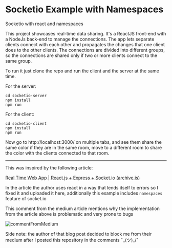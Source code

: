 # Socketio Example with Namespaces
Socketio with react and namespaces

This project showcases real-time data sharing. It's a ReactJS front-end with a NodeJs back-end to manage the connections. The app lets separate clients connect with each other and propagates the changes that one client does to the other clients. The connections are divided into different groups, so the connections are shared only if two or more clients connect to the same group.

To run it just clone the repo and run the client and the server at the same time.

For the server:

```
cd socketio-server
npm install
npm run
```

For the client:
```
cd socketio-client
npm install
npm run
```
Now go to http://localhost:3000/ on multiple tabs, and see them share the same color if they are in the same room, move to a different room to share the color with the clients connected to that room.

---

This was inspired by the following article:

[Real Time Web App | React.js + Express + Socket.io](https://codeburst.io/isomorphic-web-app-react-js-express-socket-io-e2f03a469cd3) [(archive.is)](http://archive.is/Y0eMZ)

In the article the author uses react in a way that lends itself to errors so I fixed it and uploaded it here, additionally this example includes `namespaces` feature of socket.io

This comment from the medium article mentions why the implementation from the article above is problematic and very prone to bugs


![commentFromMedium](https://i.imgur.com/sb9a5pd.png)

Side note: the author of that blog post decided to block me from their medium after I posted this repository in the comments  ¯\_(ツ)_/¯
